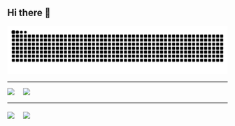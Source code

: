 ## Hi there 👋

<picture>
  <source media="(prefers-color-scheme: dark)" srcset="https://raw.githubusercontent.com/buter-00/buter-00/output/github-contribution-grid-snake-dark.svg" />
  <source media="(prefers-color-scheme: light)" srcset="https://raw.githubusercontent.com/buter-00/buter-00/output/github-contribution-grid-snake.svg" />
  <img alt="github contribution grid snake animation" src="https://raw.githubusercontent.com/buter-00/buter-00/output/github-contribution-grid-snake.svg" />
</picture>

---

<!-- Верхняя строка: Stats слева, Top Langs справа -->
<div style="display: flex; gap: 20px; flex-wrap: wrap; align-items: flex-start;">
  <a href="https://github.com/buter-00/github-readme-stats">
    <img src="https://github-readme-stats.vercel.app/api?username=buter-00&show_icons=true&show=reviews,discussions_started,discussions_answered,prs_merged,prs_merged_percentage&rank_icon=github&commits_year=2025&line_height=28&theme=transparent" />
  </a>
  <a href="https://github.com/buter-00/github-readme-stats">
    <img src="https://github-readme-stats.vercel.app/api/top-langs/?username=buter-00&layout=donut-vertical&line_height=45&theme=transparent" />
  </a>
</div>

---
<!-- Нижняя строка: Pins на одной линии -->
<div style="display: flex; gap: 20px; flex-wrap: wrap; margin-top: 20px;">
  <a href="https://github.com/buter-00/Saved-Tab---New-Tab-Page">
    <img src="https://github-readme-stats.vercel.app/api/pin/?username=buter-00&repo=Saved-Tab---New-Tab-Page&show_owner=true&description_lines_count=3&theme=transparent" />
  </a>
  <a href="https://github.com/buter-00/ACHIEVEMENTS">
    <img src="https://github-readme-stats.vercel.app/api/pin/?username=buter-00&repo=ACHIEVEMENTS&show_owner=true&description_lines_count=3&theme=transparent" />
  </a>
</div>
